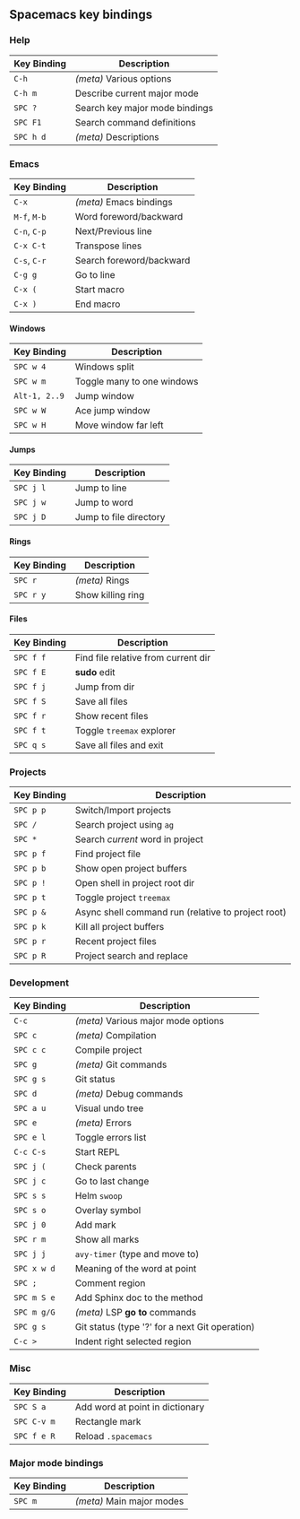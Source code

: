 ## Spacemacs key bindings

### Help

Key&nbsp;Binding   | Description
--------- | --------------
`C-h`     | _(meta)_ Various options
`C-h m`   | Describe current major mode
`SPC ?`   | Search key major mode bindings
`SPC F1`  | Search command definitions
`SPC h d` | _(meta)_ Descriptions

### Emacs

Key&nbsp;Binding   | Description
---------   | --------------
`C-x`        | _(meta)_ Emacs bindings
`M-f`, `M-b` | Word foreword/backward
`C-n`, `C-p` | Next/Previous line
`C-x C-t`    | Transpose lines
`C-s`, `C-r` | Search foreword/backward
`C-g g`      | Go to line
`C-x (`      | Start macro
`C-x )`      | End macro

#### Windows

Key&nbsp;Binding   | Description
---------   | --------------
`SPC w 4`   | Windows split
`SPC w m`   | Toggle many to one windows
`Alt-1, 2..9` | Jump window
`SPC w W`   | Ace jump window
`SPC w H`   | Move window far left

#### Jumps

Key&nbsp;Binding   | Description
---------   | --------------
`SPC j l`   | Jump to line
`SPC j w`   | Jump to word
`SPC j D`   | Jump to file directory

#### Rings

Key&nbsp;Binding   | Description
---------   | --------------
`SPC r`     | _(meta)_ Rings
`SPC r y`   | Show killing ring

#### Files

Key&nbsp;Binding   | Description
---------   | --------------
`SPC f f`   | Find file relative from current dir
`SPC f E`   | **sudo** edit
`SPC f j`   | Jump from dir
`SPC f S`   | Save all files
`SPC f r`   | Show recent files
`SPC f t`   | Toggle `treemax` explorer
`SPC q s`   | Save all files and exit

### Projects

Key&nbsp;Binding   | Description
---------   | --------------
`SPC p p`   | Switch/Import projects
`SPC /`     | Search project using `ag`
`SPC *`     | Search _current_ word in project
`SPC p f`   | Find project file
`SPC p b`   | Show open project buffers
`SPC p !`   | Open shell in project root dir
`SPC p t`   | Toggle project `treemax`
`SPC p &`   | Async shell command run (relative to project root)
`SPC p k`   | Kill all project buffers
`SPC p r`   | Recent project files
`SPC p R`   | Project search and replace

### Development

Key&nbsp;Binding   | Description
---------   | --------------
`C-c`       | _(meta)_ Various major mode options
`SPC c`     | _(meta)_ Compilation
`SPC c c`   | Compile project
`SPC g`     | _(meta)_ Git commands
`SPC g s`   | Git status
`SPC d`     | _(meta)_ Debug commands
`SPC a u`   | Visual undo tree
`SPC e`     | _(meta)_ Errors
`SPC e l`   | Toggle errors list
`C-c C-s`   | Start REPL
`SPC j (`   | Check parents
`SPC j c`   | Go to last change
`SPC s s`   | Helm `swoop`
`SPC s o`   | Overlay symbol
`SPC j 0`   | Add mark
`SPC r m`   | Show all marks
`SPC j j`   | `avy-timer` (type and move to)
`SPC x w d` | Meaning of the word at point
`SPC ;`     | Comment region
`SPC m S e` | Add Sphinx doc to the method
`SPC m g/G` | _(meta)_ LSP **go to** commands
`SPC g s`   | Git status (type '?' for a next Git operation)
`C-c >`     | Indent right selected region

### Misc

Key&nbsp;Binding   | Description
---------   | --------------
`SPC S a`   | Add word at point in dictionary
`SPC C-v m` | Rectangle mark
`SPC f e R` | Reload `.spacemacs`

### Major mode bindings

Key&nbsp;Binding   | Description
---------   | --------------
`SPC m`   | _(meta)_ Main major modes
